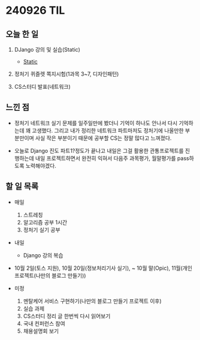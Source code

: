 # 240926 TIL

## 오늘 한 일
1. DJango 강의 및 실습(Static)
   - [Static](../Django/Static.md)

2. 정처기 퀴즐렛 쪽지시험(1과목 3~7, 디자인패턴)

3. CS스터디 발표(네트워크)

## 느낀 점
  - 정처기 네트워크 실기 문제를 일주일만에 봤더니 기억이 하나도 안나서 다시 기억하는데 꽤 고생했다. 그리고 내가 정리한 네트워크 파트마저도 정처기에 나올만한 부분만이며 사실 작은 부분이기 때문에 공부할 CS는 정말 많다고 느껴졌다.

  - 오늘로 Django 진도 파트1?정도가 끝나고 내일은 그걸 활용한 관통프로젝트를 진행하는데 내일 프로젝트하면서 완전히 익혀서 다음주 과목평가, 월말평가를 pass하도록 노력해야겠다.

## 할 일 목록
  - 매일
    1. 스트레칭
    2. 알고리즘 공부 1시간
    3. 정처기 실기 공부

  - 내일
    - Django 강의 복습

  - 10월 2일(토스 지원), 10월 20일(정보처리기사 실기), ~ 10월 말(Opic), 11월(개인 프로젝트(나만의 블로그 만들기))

  - 미정
    1. 멘탈케어 서비스 구현하기(나만의 블로그 만들기 프로젝트 이후)
    2. 실습 과제
    3. CS스터디 정리 글 한번씩 다시 읽어보기
    4. 국내 컨퍼런스 참여
    5. 채용설명회 보기